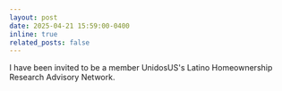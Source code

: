 ```yaml
---
layout: post
date: 2025-04-21 15:59:00-0400
inline: true
related_posts: false
---
```


I have been invited to be a member UnidosUS's Latino Homeownership Research Advisory Network. 
